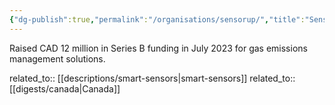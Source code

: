 ```yaml
---
{"dg-publish":true,"permalink":"/organisations/sensorup/","title":"SensorUp"}
---
```



Raised CAD 12 million in Series B funding in July 2023 for gas emissions management solutions.

related_to:: [[descriptions/smart-sensors\|smart-sensors]]
related_to:: [[digests/canada\|Canada]]
